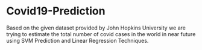 # Covid19-Prediction
Based on the given dataset provided by John Hopkins University we are trying to estimate the total number of covid cases in the world in near future using SVM Prediction and Linear Regression Techniques. 
